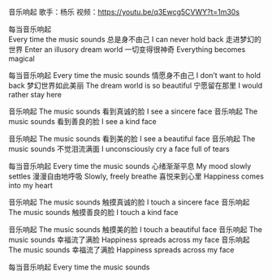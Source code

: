 音乐响起
歌手：杨乐
视频：https://youtu.be/q3Ewcg5CVWY?t=1m30s

每当音乐响起  
Every time the music sounds
总是身不由己
I can never hold back
走进梦幻的世界
Enter an illusory dream world
一切变得很神奇
Everything becomes magical

每当音乐响起
Every time the music sounds
情愿身不由己
I don’t want to hold back
梦幻世界如此美丽
The dream world is so beautiful
宁愿留在那里
I would rather stay here

音乐响起
The music sounds
看到真诚的脸
I see a sincere face
音乐响起
The music sounds
看到善良的脸
I see a kind face

音乐响起
The music sounds
看到美的脸
I see a beautiful face
音乐响起
The music sounds
不觉泪流满面
I unconsciously cry a face full of tears

每当音乐响起
Every time the music sounds
心绪渐渐平息
My mood slowly settles
漫漫自由地呼吸
Slowly, freely breathe
喜悦来到心里
Happiness comes into my heart

音乐响起
The music sounds
触摸真诚的脸
I touch a sincere face
音乐响起
The music sounds
触摸善良的脸
I touch a kind face

音乐响起
The music sounds
触摸美的脸
I touch a beautiful face
音乐响起
The music sounds
幸福流了满脸
Happiness spreads across my face
音乐响起
The music sounds
幸福流了满脸
Happiness spreads across my face

每当音乐响起
Every time the music sounds
